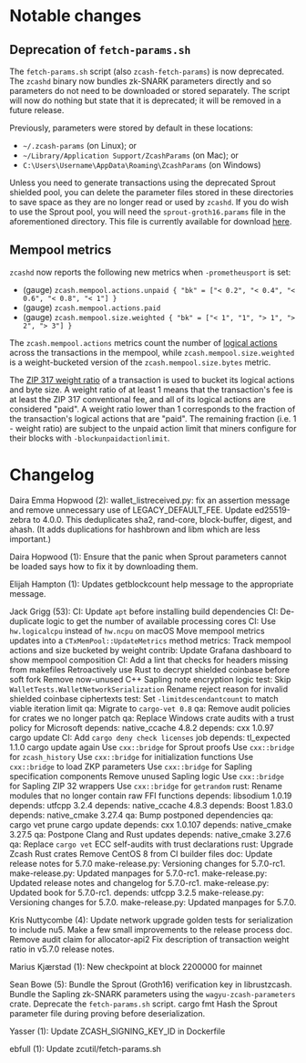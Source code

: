 Notable changes
===============

Deprecation of `fetch-params.sh`
--------------------------------

The `fetch-params.sh` script (also `zcash-fetch-params`) is now deprecated. The
`zcashd` binary now bundles zk-SNARK parameters directly and so parameters do not
need to be downloaded or stored separately. The script will now do nothing but
state that it is deprecated; it will be removed in a future release.

Previously, parameters were stored by default in these locations:

* `~/.zcash-params` (on Linux); or
* `~/Library/Application Support/ZcashParams` (on Mac); or
* `C:\Users\Username\AppData\Roaming\ZcashParams` (on Windows)

Unless you need to generate transactions using the deprecated Sprout shielded
pool, you can delete the parameter files stored in these directories to save
space as they are no longer read or used by `zcashd`. If you do wish to use the
Sprout pool, you will need the `sprout-groth16.params` file in the
aforementioned directory. This file is currently available for download
[here](https://download.z.cash/downloads/sprout-groth16.params).

Mempool metrics
---------------

`zcashd` now reports the following new metrics when `-prometheusport` is set:

- (gauge) `zcash.mempool.actions.unpaid { "bk" = ["< 0.2", "< 0.4", "< 0.6", "< 0.8", "< 1"] }`
- (gauge) `zcash.mempool.actions.paid`
- (gauge) `zcash.mempool.size.weighted { "bk" = ["< 1", "1", "> 1", "> 2", "> 3"] }`

The `zcash.mempool.actions` metrics count the number of [logical actions] across
the transactions in the mempool, while `zcash.mempool.size.weighted` is a
weight-bucketed version of the `zcash.mempool.size.bytes` metric.

The [ZIP 317 weight ratio][weight_ratio] of a transaction is used to bucket its
logical actions and byte size. A weight ratio of at least 1 means that the
transaction's fee is at least the ZIP 317 conventional fee, and all of its
logical actions are considered "paid". A weight ratio lower than 1 corresponds
to the fraction of the transaction's logical actions that are "paid". The
remaining fraction (i.e. 1 - weight ratio) are subject to the unpaid action
limit that miners configure for their blocks with `-blockunpaidactionlimit`.

[logical actions]: https://zips.z.cash/zip-0317#fee-calculation
[weight_ratio]: https://zips.z.cash/zip-0317#recommended-algorithm-for-block-template-construction

Changelog
=========

Daira Emma Hopwood (2):
      wallet_listreceived.py: fix an assertion message and remove unnecessary use of LEGACY_DEFAULT_FEE.
      Update ed25519-zebra to 4.0.0. This deduplicates sha2, rand-core, block-buffer, digest, and ahash. (It adds duplications for hashbrown and libm which are less important.)

Daira Hopwood (1):
      Ensure that the panic when Sprout parameters cannot be loaded says how to fix it by downloading them.

Elijah Hampton (1):
      Updates getblockcount help message to the appropriate message.

Jack Grigg (53):
      CI: Update `apt` before installing build dependencies
      CI: De-duplicate logic to get the number of available processing cores
      CI: Use `hw.logicalcpu` instead of `hw.ncpu` on macOS
      Move mempool metrics updates into a `CTxMemPool::UpdateMetrics` method
      metrics: Track mempool actions and size bucketed by weight
      contrib: Update Grafana dashboard to show mempool composition
      CI: Add a lint that checks for headers missing from makefiles
      Retroactively use Rust to decrypt shielded coinbase before soft fork
      Remove now-unused C++ Sapling note encryption logic
      test: Skip `WalletTests.WalletNetworkSerialization`
      Rename reject reason for invalid shielded coinbase ciphertexts
      test: Set `-limitdescendantcount` to match viable iteration limit
      qa: Migrate to `cargo-vet 0.8`
      qa: Remove audit policies for crates we no longer patch
      qa: Replace Windows crate audits with a trust policy for Microsoft
      depends: native_ccache 4.8.2
      depends: cxx 1.0.97
      cargo update
      CI: Add `cargo deny check licenses` job
      depends: tl_expected 1.1.0
      cargo update again
      Use `cxx::bridge` for Sprout proofs
      Use `cxx::bridge` for `zcash_history`
      Use `cxx::bridge` for initialization functions
      Use `cxx::bridge` to load ZKP parameters
      Use `cxx::bridge` for Sapling specification components
      Remove unused Sapling logic
      Use `cxx::bridge` for Sapling ZIP 32 wrappers
      Use `cxx::bridge` for `getrandom`
      rust: Rename modules that no longer contain raw FFI functions
      depends: libsodium 1.0.19
      depends: utfcpp 3.2.4
      depends: native_ccache 4.8.3
      depends: Boost 1.83.0
      depends: native_cmake 3.27.4
      qa: Bump postponed dependencies
      qa: cargo vet prune
      cargo update
      depends: cxx 1.0.107
      depends: native_cmake 3.27.5
      qa: Postpone Clang and Rust updates
      depends: native_cmake 3.27.6
      qa: Replace `cargo vet` ECC self-audits with trust declarations
      rust: Upgrade Zcash Rust crates
      Remove CentOS 8 from CI builder files
      doc: Update release notes for 5.7.0
      make-release.py: Versioning changes for 5.7.0-rc1.
      make-release.py: Updated manpages for 5.7.0-rc1.
      make-release.py: Updated release notes and changelog for 5.7.0-rc1.
      make-release.py: Updated book for 5.7.0-rc1.
      depends: utfcpp 3.2.5
      make-release.py: Versioning changes for 5.7.0.
      make-release.py: Updated manpages for 5.7.0.

Kris Nuttycombe (4):
      Update network upgrade golden tests for serialization to include nu5.
      Make a few small improvements to the release process doc.
      Remove audit claim for allocator-api2
      Fix description of transaction weight ratio in v5.7.0 release notes.

Marius Kjærstad (1):
      New checkpoint at block 2200000 for mainnet

Sean Bowe (5):
      Bundle the Sprout (Groth16) verification key in librustzcash.
      Bundle the Sapling zk-SNARK parameters using the `wagyu-zcash-parameters` crate.
      Deprecate the `fetch-params.sh` script.
      cargo fmt
      Hash the Sprout parameter file during proving before deserialization.

Yasser (1):
      Update ZCASH_SIGNING_KEY_ID in Dockerfile

ebfull (1):
      Update zcutil/fetch-params.sh

